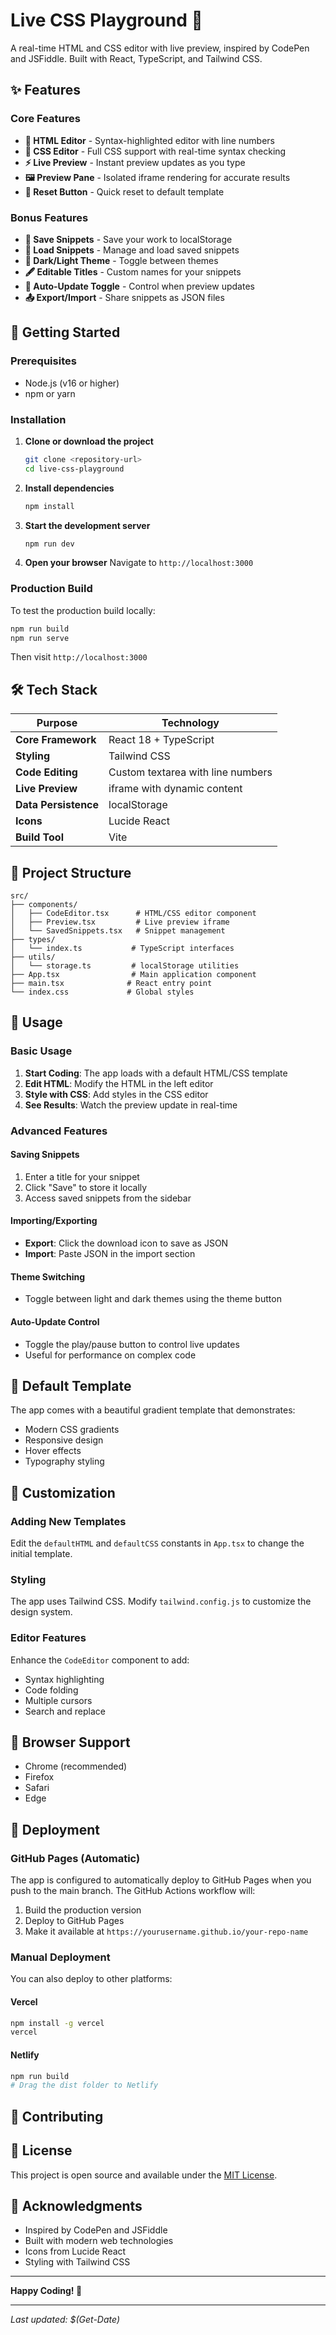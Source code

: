 # Live CSS Playground 🎨

A real-time HTML and CSS editor with live preview, inspired by CodePen and JSFiddle. Built with React, TypeScript, and Tailwind CSS.

## ✨ Features

### Core Features
- **🧾 HTML Editor** - Syntax-highlighted editor with line numbers
- **🎨 CSS Editor** - Full CSS support with real-time syntax checking
- **⚡ Live Preview** - Instant preview updates as you type
- **🖼️ Preview Pane** - Isolated iframe rendering for accurate results
- **🧹 Reset Button** - Quick reset to default template

### Bonus Features
- **💾 Save Snippets** - Save your work to localStorage
- **📂 Load Snippets** - Manage and load saved snippets
- **🎨 Dark/Light Theme** - Toggle between themes
- **🖋️ Editable Titles** - Custom names for your snippets
- **🔄 Auto-Update Toggle** - Control when preview updates
- **📤 Export/Import** - Share snippets as JSON files

## 🚀 Getting Started

### Prerequisites
- Node.js (v16 or higher)
- npm or yarn

### Installation

1. **Clone or download the project**
   ```bash
   git clone <repository-url>
   cd live-css-playground
   ```

2. **Install dependencies**
   ```bash
   npm install
   ```

3. **Start the development server**
   ```bash
   npm run dev
   ```

4. **Open your browser**
   Navigate to `http://localhost:3000`

### Production Build

To test the production build locally:

```bash
npm run build
npm run serve
```

Then visit `http://localhost:3000`

## 🛠️ Tech Stack

| Purpose | Technology |
|---------|------------|
| **Core Framework** | React 18 + TypeScript |
| **Styling** | Tailwind CSS |
| **Code Editing** | Custom textarea with line numbers |
| **Live Preview** | iframe with dynamic content |
| **Data Persistence** | localStorage |
| **Icons** | Lucide React |
| **Build Tool** | Vite |

## 📁 Project Structure

```
src/
├── components/
│   ├── CodeEditor.tsx      # HTML/CSS editor component
│   ├── Preview.tsx         # Live preview iframe
│   └── SavedSnippets.tsx   # Snippet management
├── types/
│   └── index.ts           # TypeScript interfaces
├── utils/
│   └── storage.ts         # localStorage utilities
├── App.tsx                # Main application component
├── main.tsx              # React entry point
└── index.css             # Global styles
```

## 🎯 Usage

### Basic Usage
1. **Start Coding**: The app loads with a default HTML/CSS template
2. **Edit HTML**: Modify the HTML in the left editor
3. **Style with CSS**: Add styles in the CSS editor
4. **See Results**: Watch the preview update in real-time

### Advanced Features

#### Saving Snippets
1. Enter a title for your snippet
2. Click "Save" to store it locally
3. Access saved snippets from the sidebar

#### Importing/Exporting
- **Export**: Click the download icon to save as JSON
- **Import**: Paste JSON in the import section

#### Theme Switching
- Toggle between light and dark themes using the theme button

#### Auto-Update Control
- Toggle the play/pause button to control live updates
- Useful for performance on complex code

## 🎨 Default Template

The app comes with a beautiful gradient template that demonstrates:
- Modern CSS gradients
- Responsive design
- Hover effects
- Typography styling

## 🔧 Customization

### Adding New Templates
Edit the `defaultHTML` and `defaultCSS` constants in `App.tsx` to change the initial template.

### Styling
The app uses Tailwind CSS. Modify `tailwind.config.js` to customize the design system.

### Editor Features
Enhance the `CodeEditor` component to add:
- Syntax highlighting
- Code folding
- Multiple cursors
- Search and replace

## 📱 Browser Support

- Chrome (recommended)
- Firefox
- Safari
- Edge

## 🚀 Deployment

### GitHub Pages (Automatic)

The app is configured to automatically deploy to GitHub Pages when you push to the main branch. The GitHub Actions workflow will:

1. Build the production version
2. Deploy to GitHub Pages
3. Make it available at `https://yourusername.github.io/your-repo-name`

### Manual Deployment

You can also deploy to other platforms:

#### Vercel
```bash
npm install -g vercel
vercel
```

#### Netlify
```bash
npm run build
# Drag the dist folder to Netlify
```

## 🤝 Contributing

## 📄 License

This project is open source and available under the [MIT License](LICENSE).

## 🙏 Acknowledgments

- Inspired by CodePen and JSFiddle
- Built with modern web technologies
- Icons from Lucide React
- Styling with Tailwind CSS

---

**Happy Coding! 🚀**

---
*Last updated: $(Get-Date)* 